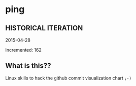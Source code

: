 # ping

## HISTORICAL ITERATION
2015-04-28

Incremented: 162

## What is this?? 
Linux skills to hack the github commit visualization chart `;-)`
